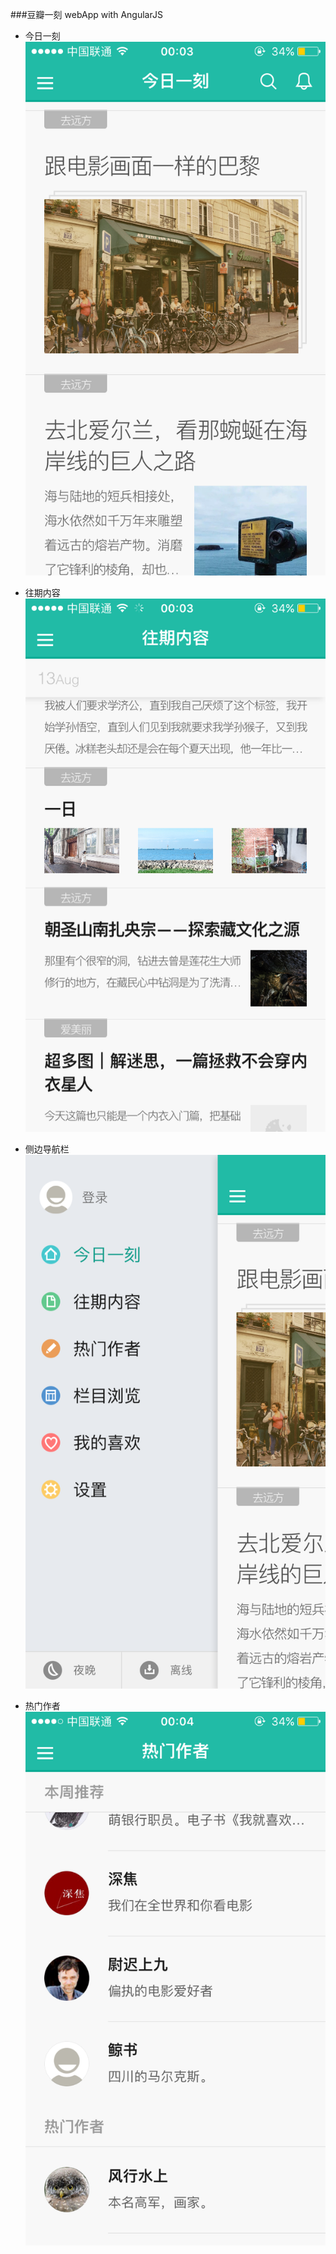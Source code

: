 ###豆瓣一刻 webApp with AngularJS

*    今日一刻
![](./public/images/pictures/IMG_0265.PNG)

*    往期内容
![](./public/images/pictures/IMG_0267.PNG)

*    侧边导航栏
![](./public/images/pictures/IMG_0266.PNG)

*    热门作者
![](./public/images/pictures/IMG_0268.PNG)